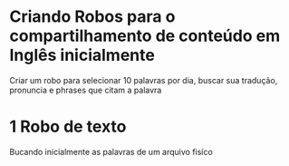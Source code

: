# Criando Robos para o compartilhamento de conteúdo em Inglês inicialmente

Criar um robo para selecionar 10 palavras por dia, buscar sua tradução, pronuncia e phrases que citam a palavra

# 1 Robo de texto

Bucando inicialmente as palavras de um arquivo fisíco 